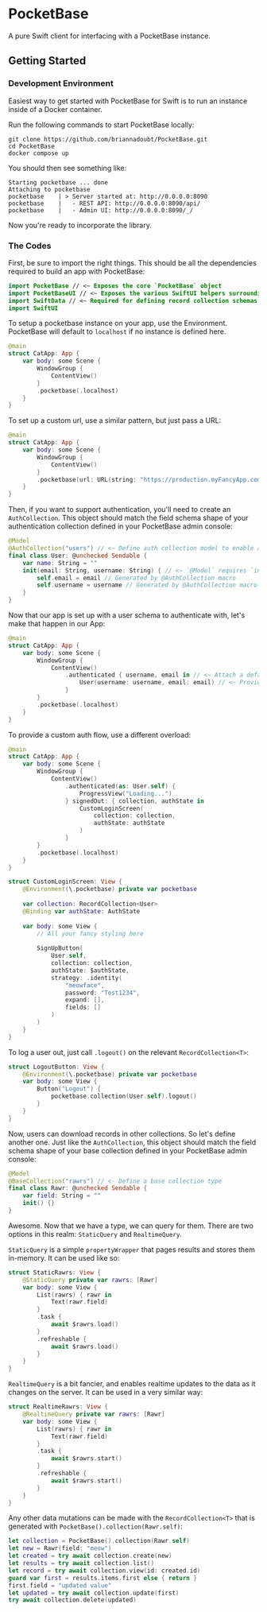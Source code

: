 # PocketBase

A pure Swift client for interfacing with a PocketBase instance.


## Getting Started

### Development Environment
Easiest way to get started with PocketBase for Swift is to run an instance inside of a Docker container.

Run the following commands to start PocketBase locally:

```shell
git clone https://github.com/briannadoubt/PocketBase.git
cd PocketBase
docker compose up
```

You should then see something like:

```shell
Starting pocketbase ... done
Attaching to pocketbase
pocketbase    | > Server started at: http://0.0.0.0:8090
pocketbase    |   - REST API: http://0.0.0.0:8090/api/
pocketbase    |   - Admin UI: http://0.0.0.0:8090/_/
```

Now you're ready to incorporate the library.

### The Codes

First, be sure to import the right things. This should be all the dependencies required to build an app with PocketBase:
```swift
import PocketBase // <~ Exposes the core `PocketBase` object
import PocketBaseUI // <~ Exposes the various SwiftUI helpers surrounding the `PocketBase` instance.
import SwiftData // <~ Required for defining record collection schemas
import SwiftUI
```

To setup a pocketbase instance on your app, use the Environment. PocketBase will default to `localhost` if no instance is defined here.

```swift
@main
struct CatApp: App {
    var body: some Scene {
        WindowGroup {
            ContentView()
        }
        .pocketbase(.localhost)
    }
}
```

To set up a custom url, use a similar pattern, but just pass a URL:

```swift
@main
struct CatApp: App {
    var body: some Scene {
        WindowGroup {
            ContentView()
        }
        .pocketbase(url: URL(string: "https://production.myFancyApp.com/")!)
    }
}
```

Then, if you want to support authentication, you'll need to create an `AuthCollection`. This object should match the field schema shape of your authentication collection defined in your PocketBase admin console:

```swift
@Model
@AuthCollection("users") // <~ Define auth collection model to enable authentication.
final class User: @unchecked Sendable {
    var name: String = ""
    init(email: String, username: String) { // <~ `@Model` requires `init` to be specified by the author.
        self.email = email // Generated by @AuthCollection macro
        self.username = username // Generated by @AuthCollection macro
    }
}
```

Now that our app is set up with a user schema to authenticate with, let's make that happen in our App:

```swift
@main
struct CatApp: App {
    var body: some Scene {
        WindowGroup {
            ContentView()
                .authenticated { username, email in // <~ Attach a default authentication flow to get started.
                    User(username: username, email: email) // <~ Provide a default instance of your user. 
                }
        }
        .pocketbase(.localhost)
    }
}
```

To provide a custom auth flow, use a different overload:

```swift
@main
struct CatApp: App {
    var body: some Scene {
        WindowGroup {
            ContentView()
                .authenticated(as: User.self) {
                    ProgressView("Loading...")
                } signedOut: { collection, authState in
                    CustomLoginScreen(
                        collection: collection,
                        authState: authState
                    )
                }
        }
        .pocketbase(.localhost)
    }
}

struct CustomLoginScreen: View {
    @Environment(\.pocketbase) private var pocketbase
    
    var collection: RecordCollection<User>
    @Binding var authState: AuthState
    
    var body: some View {
        // All your fancy styling here
    
        SignUpButton(
            User.self,
            collection: collection,
            authState: $authState,
            strategy: .identity(
                "meowface",
                password: "Test1234",
                expand: [],
                fields: []
            )
        )
    }
}
```

To log a user out, just call `.logout()` on the relevant `RecordCollection<T>`:

```swift
struct LogoutButton: View {
    @Environment(\.pocketbase) private var pocketbase
    var body: some View {
        Button("Logout") {
            pocketbase.collection(User.self).logout()       
        }
    }   
}
```

Now, users can download records in other collections. So let's define another one. Just like the `AuthCollection`, this object should match the field schema shape of your base collection defined in your PocketBase admin console:

```swift
@Model
@BaseCollection("rawrs") // <- Define a base collection type
final class Rawr: @unchecked Sendable {
    var field: String = ""
    init() {}
}
```

Awesome. Now that we have a type, we can query for them. There are two options in this realm: `StaticQuery` and `RealtimeQuery`.

`StaticQuery` is a simple `propertyWrapper` that pages results and stores them in-memory. It can be used like so:

```swift
struct StaticRawrs: View {
    @StaticQuery private var rawrs: [Rawr]
    var body: some View {
        List(rawrs) { rawr in
            Text(rawr.field)
        }
        .task {
            await $rawrs.load()
        }
        .refreshable {
            await $rawrs.load()
        }
    }
}
```

`RealtimeQuery` is a bit fancier, and enables realtime updates to the data as it changes on the server. It can be used in a very similar way:

```swift
struct RealtimeRawrs: View {
    @RealtimeQuery private var rawrs: [Rawr]
    var body: some View {
        List(rawrs) { rawr in
            Text(rawr.field)
        }
        .task {
            await $rawrs.start()
        }
        .refreshable {
            await $rawrs.start()
        }
    }
}
```

Any other data mutations can be made with the `RecordCollection<T>` that is generated with `PocketBase().collection(Rawr.self)`:

```swift
let collection = PocketBase().collection(Rawr.self)
let new = Rawr(field: "meow")
let created = try await collection.create(new)
let results = try await collection.list()
let record = try await collection.view(id: created.id)
guard var first = results.items.first else { return }
first.field = "updated value"
let updated = try await collection.update(first)
try await collection.delete(updated)
```
